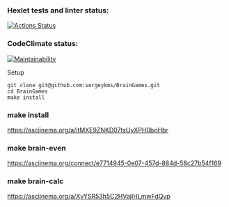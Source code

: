 ### Hexlet tests and linter status:
[![Actions Status](https://github.com/sergeykms/BrainGames/actions/workflows/hexlet-check.yml/badge.svg)](https://github.com/sergeykms/php-project-45/actions)


### CodeClimate status:
[![Maintainability](https://api.codeclimate.com/v1/badges/20222c67219279b4c477/maintainability)](https://codeclimate.com/github/sergeykms/BrainGames/maintainability)

Setup
```
git clone git@github.com:sergeykms/BrainGames.git
cd BrainGames
make install
```

### make install
https://asciinema.org/a/itMXE9ZNKD07tsUyXPH0bpHbr

### make brain-even
https://asciinema.org/connect/e7714945-0e07-457d-884d-58c27b54f169

### make brain-calc
https://asciinema.org/a/XvYSR53h5C2HVajIHLmwFdQvp